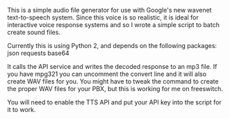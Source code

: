 This is a simple audio file generator for use with Google's new wavenet text-to-speech system.
Since this voice is so realistic, it is ideal for interactive voice response systems and
so I wrote a simple script to batch create sound files.

Currently this is using Python 2, and depends on the following packages:
  json
  requests
  base64

It calls the API service and writes the decoded response to an mp3 file. If you have
mpg321 you can uncomment the convert line and it will also create WAV files for you.
You might have to tweak the command to create the proper WAV files for your PBX,
but this is working for me on freeswitch.

You will need to enable the TTS API and put your API key into the script for it 
to work.
